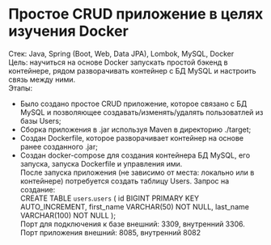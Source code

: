 # Простое CRUD приложение в целях изучения Docker
Стек: Java, Spring (Boot, Web, Data JPA), Lombok, MySQL, Docker  
Цель: научиться на основе Docker запускать простой бэкенд в контейнере, рядом разворачивать контейнер с БД MySQL и настроить связь между ними.  
Этапы:
 - Было создано простое CRUD приложение, которое связано с БД MySQL и позволяющее создавать/изменять/удалять пользоватлей из базы Users;
 - Сборка приложения в .jar используя Maven в директорию ./target;
 - Создан Dockerfile, которое разворачивает контейнер на основе ранее созданного .jar;
 - Создан docker-compose для создания контейнера БД MySQL, его запуска, запуска Dockerfile и управления ими.   
После запуска приложения (не зависимо от места: локально или в контейнере) потребуется создать таблицу Users. Запрос на создание:   
 CREATE TABLE `users`.`users` (
 id BIGINT PRIMARY KEY AUTO_INCREMENT,
 first_name VARCHAR(50) NOT NULL,
 last_name VARCHAR(100) NOT NULL
 );   
 Порт для подключения к базе внешний: 3309, внутренний 3306. Порт приложения внешний: 8085, внутренний 8082
